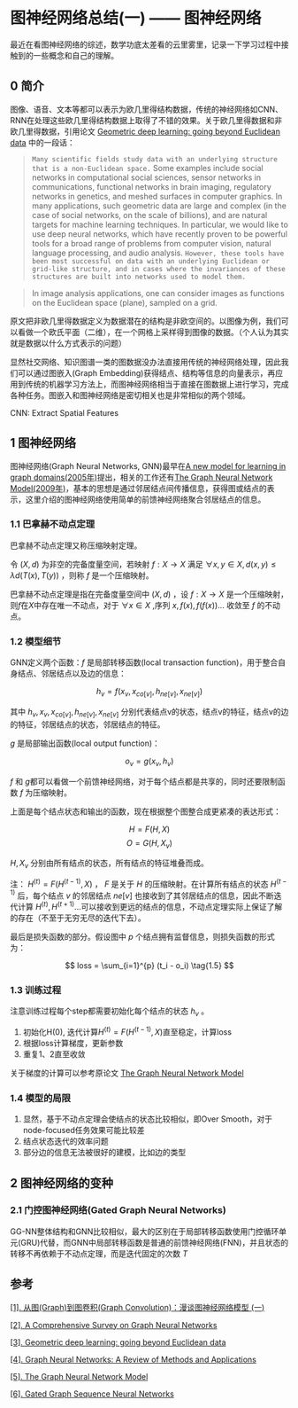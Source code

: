 # 图神经网络总结(一) —— 图神经网络


最近在看图神经网络的综述，数学功底太差看的云里雾里，记录一下学习过程中接触到的一些概念和自己的理解。

## 0 简介

图像、语音、文本等都可以表示为欧几里得结构数据，传统的神经网络如CNN、RNN在处理这些欧几里得结构数据上取得了不错的效果。关于欧几里得数据和非欧几里得数据，引用论文 [Geometric deep learning: going beyond Euclidean data](https://arxiv.org/abs/1611.08097) 中的一段话：

> `Many scientific fields study data with an underlying structure that is a non-Euclidean space.` Some examples include social networks in computational social sciences, sensor networks in communications, functional networks in brain imaging, regulatory networks in genetics, and meshed surfaces in computer graphics. In many applications, such geometric data are large and complex (in the case of social networks, on the scale of billions), and are natural targets for machine learning techniques. In particular, we would like to use deep neural networks, which have recently proven to be powerful tools for a broad range of problems from computer vision, natural language processing, and audio analysis. `However, these tools have been most successful on data with an underlying Euclidean or grid-like structure, and in cases where the invariances of these structures are built into networks used to model them.`

> In image analysis applications, one can consider  images as functions on the Euclidean space (plane),  sampled on a grid. 

原文把非欧几里得数据定义为数据潜在的结构是非欧空间的。以图像为例，我们可以看做一个欧氏平面（二维），在一个网格上采样得到图像的数据。（个人认为其实就是数据以什么方式表示的问题）

显然社交网络、知识图谱一类的图数据没办法直接用传统的神经网络处理，因此我们可以通过图嵌入(Graph Embedding)获得结点、结构等信息的向量表示，再应用到传统的机器学习方法上，而图神经网络相当于直接在图数据上进行学习，完成各种任务。图嵌入和图神经网络是密切相关也是非常相似的两个领域。

CNN: Extract Spatial Features

## 1 图神经网络

图神经网络(Graph Neural Networks, GNN)最早在[A new model for learning in graph domains(2005年)](https://ieeexplore.ieee.org/document/1555942)提出，相关的工作还有[The Graph Neural Network Model(2009年)](https://ieeexplore.ieee.org/document/4700287)，基本的思想是通过邻居结点间传播信息，获得图或结点的表示，这里介绍的图神经网络使用简单的前馈神经网络聚合邻居结点的信息。

### 1.1 巴拿赫不动点定理

巴拿赫不动点定理又称压缩映射定理。

令 $(X, d)$ 为非空的完备度量空间，若映射 $f:X \rightarrow X$ 满足 $\forall x, y \in X, d(x, y) \le \lambda d(T(x), T(y))$ ，则称 $f$ 是一个压缩映射。

巴拿赫不动点定理是指在完备度量空间中 $(X, d)$ ，设 $f:X \rightarrow X$ 是一个压缩映射，则$f$在$X$中存在唯一不动点，对于 $\forall x \in X$ ,序列 $x, f(x), f(f(x)) ...$ 收敛至 $f$ 的不动点。

### 1.2 模型细节

GNN定义两个函数：$f$ 是局部转移函数(local transaction function)，用于整合自身结点、邻居结点以及边的信息：

$$ h_v = f(x_v, x_{co[v]}, h_{ne[v]}, x_{ne[v]}) \tag{1.1} $$

其中 $h_v, x_v, x_{co[v]}, h_{ne[v]}, x_{ne[v]}$ 分别代表结点v的状态，结点v的特征，结点v的边的特征，邻居结点的状态，邻居结点的特征。

$g$ 是局部输出函数(local output function)：

$$ o_v = g(x_v, h_v) \tag{1.2} $$

$f$ 和 $g$都可以看做一个前馈神经网络，对于每个结点都是共享的，同时还要限制函数 $f$ 为压缩映射。 

上面是每个结点状态和输出的函数，现在根据整个图整合成更紧凑的表达形式：

$$ H = F(H, X) \tag{1.3} $$
$$ O = G(H, X_v) \tag{1.4} $$

$H, X_v$ 分别由所有结点的状态，所有结点的特征堆叠而成。

注： $H^{(t)} = F(H^{(t-1)}, X)$ ， $F$ 是关于 $H$ 的压缩映射。在计算所有结点的状态 $H^{(t-1)}$ 后，每个结点 $v$ 的邻居结点 $ne[v]$ 也接收到了其邻居结点的信息，因此不断迭代计算 $H^{(t)}, H^{(t+1)} ...$可以接收到更远的结点的信息，不动点定理实际上保证了解的存在（不至于无穷无尽的迭代下去）。 

最后是损失函数的部分。假设图中 $p$ 个结点拥有监督信息，则损失函数的形式为：

$$ loss = \sum_{i=1}^{p} (t_i - o_i) \tag{1.5} $$

### 1.3 训练过程

注意训练过程每个step都需要初始化每个结点的状态 $h_v$ 。

1. 初始化H(0), 迭代计算$H^{(t)} = F(H^{(t-1)}, X)$直至稳定，计算loss
2. 根据loss计算梯度，更新参数
3. 重复1、2直至收敛

关于梯度的计算可以参考原论文 [The Graph Neural Network Model](https://ieeexplore.ieee.org/document/4700287)

### 1.4 模型的局限

1. 显然，基于不动点定理会使结点的状态比较相似，即Over Smooth，对于node-focused任务效果可能比较差
2. 结点状态迭代的效率问题
3. 部分边的信息无法被很好的建模，比如边的类型

## 2 图神经网络的变种 

### 2.1 门控图神经网络(Gated Graph Neural Networks)

GG-NN整体结构和GNN比较相似，最大的区别在于局部转移函数使用门控循环单元(GRU)代替，而GNN中局部转移函数是普通的前馈神经网络(FNN)，并且状态的转移不再依赖于不动点定理，而是迭代固定的次数 $T$



## 参考

[[1]. 从图(Graph)到图卷积(Graph Convolution)：漫谈图神经网络模型 (一)](https://www.cnblogs.com/SivilTaram/p/graph_neural_network_1.html)

[[2]. A Comprehensive Survey on Graph Neural Networks](https://arxiv.org/abs/1901.00596)

[[3]. Geometric deep learning: going beyond Euclidean data](https://arxiv.org/abs/1611.08097)

[[4]. Graph Neural Networks: A Review of Methods and Applications](https://arxiv.org/abs/1812.08434)

[[5]. The Graph Neural Network Model](https://ieeexplore.ieee.org/document/4700287)

[[6]. Gated Graph Sequence Neural Networks](https://arxiv.org/abs/1511.05493)


